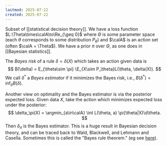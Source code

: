 ```yaml
---
lastmod: 2025-07-22
created: 2025-07-22
---
```


Subset of [[statistical decision theory]]. We have a loss function $L:\Theta\times\calA\to\Re_{\geq 0}$ where $\Theta$ is some parameter space (each $\theta$ corresponds to some distribution $P_\theta$) and $\calA$ is an action set (often $\calA = \Theta$). We have a prior $\pi$ over $\Theta$, as one does in [[Bayesian statistics]]. 

The _Bayes risk_ of a rule $\delta = \delta(X)$ which takes an action given data is 
$$
B(\delta) = E_{\theta\sim \pi} \E_{X\sim P_\theta}L(\theta, \delta(X)).
$$
We call $\delta^*$ a _Bayes estimator_ if it minimizes the Bayes risk, i.e., $B(\delta^*) = \inf_\delta B(\delta)$. 

Another view on optimality and the Bayes estimator is via the posterior expected loss. Given data $X$, take the action which minimizes expected loss under the posterior: 
$$
\delta_\pi(X) = \argmin_{a\in\calA} \int L(\theta, a) \pi(\theta|X)\d\theta.
$$
Then $\delta_\pi$ is the Bayes estimator. This is a huge result in Bayesian decision theory, and can be traced back to Wald, Blackwell, and Lehmann and Casella. Sometimes this is called the "Bayes rule theorem." (eg see [here](https://people.bath.ac.uk/masss/APTS/2022-23/LectureNotes/cha-DT.html)). 